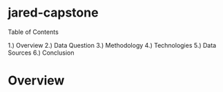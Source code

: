 # jared-capstone

Table of Contents

1.) Overview
2.) Data Question
3.) Methodology
4.) Technologies
5.) Data Sources
6.) Conclusion


# Overview
